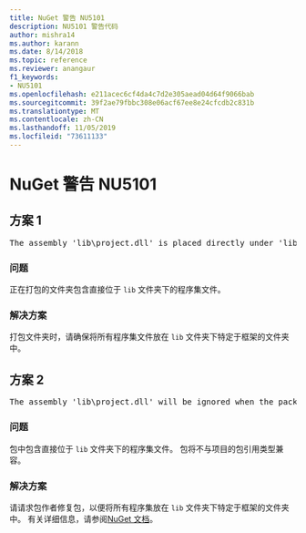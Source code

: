 ```yaml
---
title: NuGet 警告 NU5101
description: NU5101 警告代码
author: mishra14
ms.author: karann
ms.date: 8/14/2018
ms.topic: reference
ms.reviewer: anangaur
f1_keywords:
- NU5101
ms.openlocfilehash: e211acec6cf4da4c7d2e305aead04d64f9066bab
ms.sourcegitcommit: 39f2ae79fbbc308e06acf67ee8e24cfcdb2c831b
ms.translationtype: MT
ms.contentlocale: zh-CN
ms.lasthandoff: 11/05/2019
ms.locfileid: "73611133"
---
```

# <a name="nuget-warning-nu5101"></a>NuGet 警告 NU5101

## <a name="scenario-1"></a>方案 1
<pre>The assembly 'lib\project.dll' is placed directly under 'lib' folder. It is recommended that assemblies be placed inside a framework-specific folder. Move it into a framework-specific folder.</pre>

### <a name="issue"></a>问题

正在打包的文件夹包含直接位于 `lib` 文件夹下的程序集文件。


### <a name="solution"></a>解决方案

打包文件夹时，请确保将所有程序集文件放在 `lib` 文件夹下特定于框架的文件夹中。


## <a name="scenario-2"></a>方案 2
<pre>The assembly 'lib\project.dll' will be ignored when the package is installed after the migration.</pre>

### <a name="issue"></a>问题

包中包含直接位于 `lib` 文件夹下的程序集文件。 包将不与项目的包引用类型兼容。


### <a name="solution"></a>解决方案

请请求包作者修复包，以便将所有程序集放在 `lib` 文件夹下特定于框架的文件夹中。 有关详细信息，请参阅[NuGet 文档](https://docs.microsoft.com/nuget/consume-packages/migrate-packages-config-to-package-reference)。


